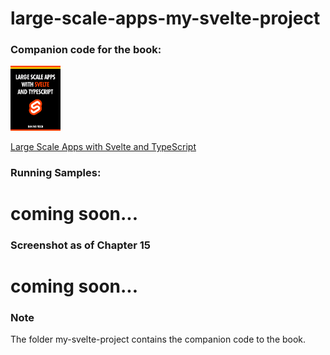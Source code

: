 # large-scale-apps-my-svelte-project

### Companion code for the book:
<img src="readme-images/svelte-typescript-300.png" width="80px" /> 

[Large Scale Apps with Svelte and TypeScript](
https://leanpub.com/svelte-typescript "Large Scale Apps with Svelte and TypeScript")


### Running Samples:
# coming soon...


### Screenshot as of Chapter 15
# coming soon...


### Note
The folder my-svelte-project contains the companion code to the book.

